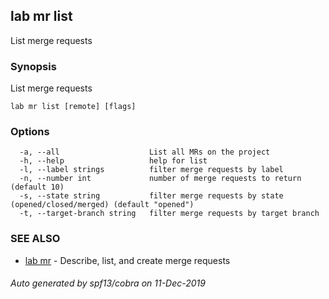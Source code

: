 ## lab mr list

List merge requests

### Synopsis

List merge requests

```
lab mr list [remote] [flags]
```

### Options

```
  -a, --all                    List all MRs on the project
  -h, --help                   help for list
  -l, --label strings          filter merge requests by label
  -n, --number int             number of merge requests to return (default 10)
  -s, --state string           filter merge requests by state (opened/closed/merged) (default "opened")
  -t, --target-branch string   filter merge requests by target branch
```

### SEE ALSO

* [lab mr](lab_mr.md)	 - Describe, list, and create merge requests

###### Auto generated by spf13/cobra on 11-Dec-2019
